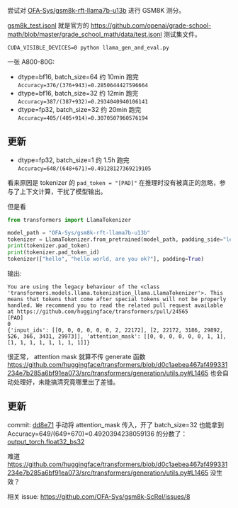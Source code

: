 
尝试对 [OFA-Sys/gsm8k-rft-llama7b-u13b](https://huggingface.co/OFA-Sys/gsm8k-rft-llama7b-u13b) 进行 GSM8K 测分。

[gsm8k_test.jsonl](./gsm8k_test.jsonl) 就是官方的 https://github.com/openai/grade-school-math/blob/master/grade_school_math/data/test.jsonl 测试集文件。


```
CUDA_VISIBLE_DEVICES=0 python llama_gen_and_eval.py
```
一张 A800-80G:
- dtype=bf16, batch_size=64 约 10min 跑完 `Accuracy=376/(376+943)=0.2850644427596664`
- dtype=bf16, batch_size=32 约 12min 跑完 `Accuracy=387/(387+932)=0.2934040940106141`
- dtype=fp32, batch_size=32 约 20min 跑完 `Accuracy=405/(405+914)=0.3070507960576194`

## 更新
- dtype=fp32, batch_size=1  约 1.5h  跑完 `Accuracy=648/(648+671)=0.49128127369219105`

看来原因是 tokenizer 的 `pad_token = "[PAD]"` 在推理时没有被真正的忽略，参与了上下文计算，干扰了模型输出。

但是看
```python
from transformers import LlamaTokenizer

model_path = "OFA-Sys/gsm8k-rft-llama7b-u13b"
tokenizer = LlamaTokenizer.from_pretrained(model_path, padding_side="left")
print(tokenizer.pad_token)
print(tokenizer.pad_token_id)
tokenizer(["hello", "hello world, are you ok?"], padding=True)
```
输出:
```
You are using the legacy behaviour of the <class 'transformers.models.llama.tokenization_llama.LlamaTokenizer'>. This means that tokens that come after special tokens will not be properly handled. We recommend you to read the related pull request available at https://github.com/huggingface/transformers/pull/24565
[PAD]
0
{'input_ids': [[0, 0, 0, 0, 0, 0, 2, 22172], [2, 22172, 3186, 29892, 526, 366, 3431, 29973]], 'attention_mask': [[0, 0, 0, 0, 0, 0, 1, 1], [1, 1, 1, 1, 1, 1, 1, 1]]}
```
很正常， attention mask 就算不传 generate 函数 https://github.com/huggingface/transformers/blob/d0c1aebea467af499331234e7b285a6bf91ea073/src/transformers/generation/utils.py#L1465 也会自动处理好，未能搞清究竟哪里出了差错。

## 更新
commit: [dd8e71](https://github.com/Haskely/gsm8k-rft-llama7b-u13b_evaluation/commit/dd8e714e52bb5b64b35f1895a738503ffc4ac64f) 手动将 attention_mask 传入，开了 batch_size=32 也能拿到 Accuracy=649/(649+670)=0.4920394238059136 的分数了：[output_torch.float32_bs32 ](./output_torch.float32_bs32)

难道 https://github.com/huggingface/transformers/blob/d0c1aebea467af499331234e7b285a6bf91ea073/src/transformers/generation/utils.py#L1465 没生效？

相关 issue: https://github.com/OFA-Sys/gsm8k-ScRel/issues/8
